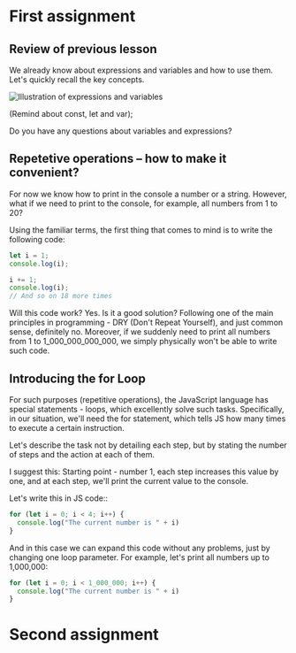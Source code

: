 <!-- Let's imagine that on previous lesson we discussed expressions and variables and the group is familiar with it -->
# First assignment

## Review of previous lesson
We already know about expressions and variables and how to use them. Let's quickly recall the key concepts.

![Illustration of expressions and variables](https://screenifyai.com/wp-content/uploads/2023/11/image-5-1024x629.png)

(Remind about const, let and var);

Do you have any questions about variables and expressions?

## Repetetive operations – how to make it convenient?
For now we know how to print in the console a number or a string.
However, what if we need to print to the console, for example, all numbers from 1 to 20?

Using the familiar terms, the first thing that comes to mind is to write the following code:
``` js
let i = 1;
console.log(i);

i += 1;
console.log(i);
// And so on 18 more times
```

Will this code work? Yes. Is it a good solution? Following one of the main principles in programming - DRY (Don't Repeat Yourself), and just common sense, definitely no. Moreover, if we suddenly need to print all numbers from 1 to 1_000_000_000_000, we simply physically won't be able to write such code.

## Introducing the for Loop
For such purposes (repetitive operations), the JavaScript language has special statements - loops, which excellently solve such tasks. Specifically, in our situation, we'll need the for statement, which tells JS how many times to execute a certain instruction.

Let's describe the task not by detailing each step, but by stating the number of steps and the action at each of them.

I suggest this: Starting point - number 1, each step increases this value by one, and at each step, we'll print the current value to the console.

Let's write this in JS code::
``` js
for (let i = 0; i < 4; i++) {
  console.log("The current number is " + i) 
}
```

And in this case we can expand this code without any problems, just by changing one loop parameter. For example, let's print all numbers up to 1,000,000:

``` js
for (let i = 0; i < 1_000_000; i++) {
  console.log("The current number is " + i) 
}
```

# Second assignment
